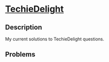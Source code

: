 # [TechieDelight](http://www.techiedelight.com/list-of-problems/)

## Description

My current solutions to TechieDelight questions.

## Problems
